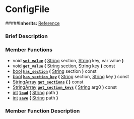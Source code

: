 #  ConfigFile  
#####**Inherits:** [Reference](class_reference)

###  Brief Description  


###  Member Functions 
  * void  **[`set_value`](#set_value)**  **(** [String](class_string) section, [String](class_string) key, var value  **)**
  * void  **[`get_value`](#get_value)**  **(** [String](class_string) section, [String](class_string) key  **)** const
  * [bool](class_bool)  **[`has_section`](#has_section)**  **(** [String](class_string) section  **)** const
  * [bool](class_bool)  **[`has_section_key`](#has_section_key)**  **(** [String](class_string) section, [String](class_string) key  **)** const
  * [StringArray](class_stringarray)  **[`get_sections`](#get_sections)**  **(** **)** const
  * [StringArray](class_stringarray)  **[`get_section_keys`](#get_section_keys)**  **(** [String](class_string) arg0  **)** const
  * [int](class_int)  **[`load`](#load)**  **(** [String](class_string) path  **)**
  * [int](class_int)  **[`save`](#save)**  **(** [String](class_string) path  **)**

###  Member Function Description  
